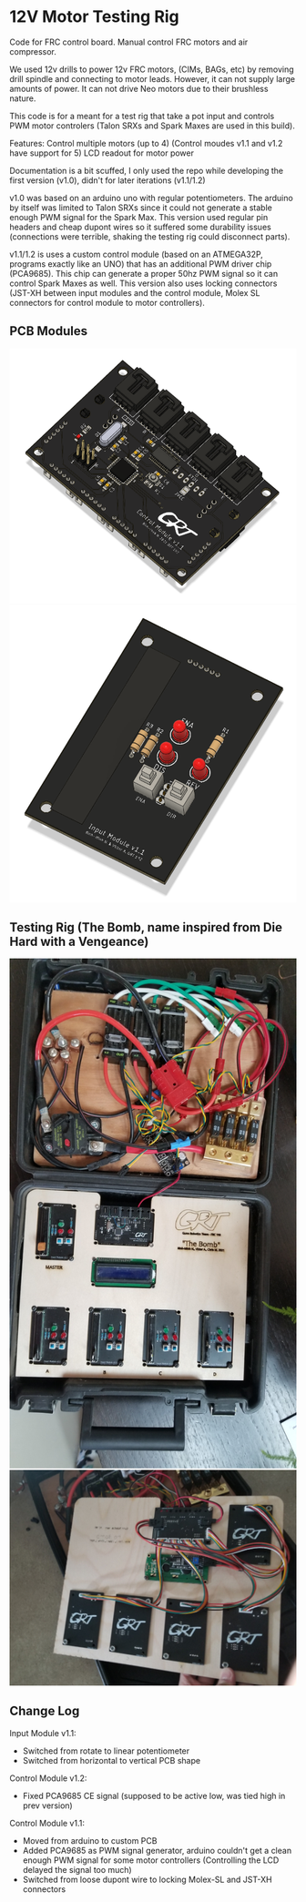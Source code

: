 # 12V Motor Testing Rig

Code for FRC control board. Manual control FRC motors and air compressor.

We used 12v drills to power 12v FRC motors, (CIMs, BAGs, etc) by removing drill spindle and connecting to motor leads. However, it can not supply large amounts of power. It can not drive Neo motors due to their brushless nature. 

This code is for a meant for a test rig that take a pot input and controls PWM motor controlers (Talon SRXs and Spark Maxes are used in this build).

Features:
Control multiple motors (up to 4) (Control moudes v1.1 and v1.2 have support for 5)
LCD readout for motor power

Documentation is a bit scuffed, I only used the repo while developing the first version (v1.0), didn't for later iterations (v1.1/1.2)

v1.0 was based on an arduino uno with regular potentiometers. The arduino by itself was limited to Talon SRXs since it could not generate a stable enough PWM signal for the Spark Max. This version used regular pin headers and cheap dupont wires so it suffered some durability issues (connections were terrible, shaking the testing rig could disconnect parts).

v1.1/1.2 is uses a custom control module (based on an ATMEGA32P, programs exactly like an UNO) that has an additional PWM driver chip (PCA9685). This chip can generate a proper 50hz PWM signal so it can control Spark Maxes as well. This version also uses locking connectors (JST-XH between input modules and the control module, Molex SL connectors for control module to motor controllers).

## PCB Modules
![Control Module v1.1/v1.2](/images/controlModulev1-1.png)
![Input Module v1.1](/images/inputModule-v1-1.png)

## Testing Rig (The Bomb, name inspired from Die Hard with a Vengeance)
![Testing Rig Front View](/images/bomb-frontView.jpg)
![Testing Rig Back View](/images/bomb-backView.jpg)

## Change Log
Input Module v1.1:
- Switched from rotate to linear potentiometer
- Switched from horizontal to vertical PCB shape

Control Module v1.2:
- Fixed PCA9685 CE signal (supposed to be active low, was tied high in prev version)

Control Module v1.1:
- Moved from arduino to custom PCB
- Added PCA9685 as PWM signal generator, arduino couldn't get a clean enough PWM signal for some motor controllers (Controlling the LCD delayed the signal too much)
- Switched from loose dupont wire to locking Molex-SL and JST-XH connectors
